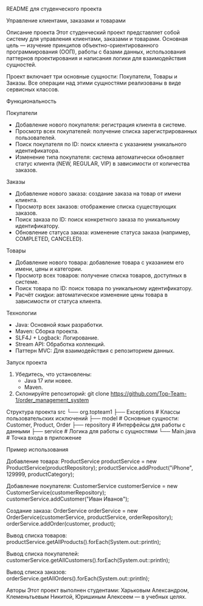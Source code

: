 README для студенческого проекта

Управление клиентами, заказами и товарами

Описание проекта
Этот студенческий проект представляет собой систему для управления клиентами, заказами и товарами.
Основная цель — изучение принципов объектно-ориентированного программирования (ООП), работы с базами данных, использования паттернов проектирования и написания логики для взаимодействия сущностей.

Проект включает три основные сущности: Покупатели, Товары и Заказы. Все операции над этими сущностями реализованы в виде сервисных классов.

Функциональность

Покупатели
- Добавление нового покупателя: регистрация клиента в системе.
- Просмотр всех покупателей: получение списка зарегистрированных пользователей.
- Поиск покупателя по ID: поиск клиента с указанием уникального идентификатора.
- Изменение типа покупателя: система автоматически обновляет статус клиента (NEW, REGULAR, VIP) в зависимости от количества заказов.

Заказы
- Добавление нового заказа: создание заказа на товар от имени клиента.
- Просмотр всех заказов: отображение списка существующих заказов.
- Поиск заказа по ID: поиск конкретного заказа по уникальному идентификатору.
- Обновление статуса заказа: изменение статуса заказа (например, COMPLETED, CANCELED).

Товары
- Добавление нового товара: добавление товара с указанием его имени, цены и категории.
- Просмотр всех товаров: получение списка товаров, доступных в системе.
- Поиск товара по ID: поиск товара по уникальному идентификатору.
- Расчёт скидки: автоматическое изменение цены товара в зависимости от статуса клиента.

Технологии
- Java: Основной язык разработки.
- Maven: Сборка проекта.
- SLF4J + Logback: Логирование.
- Stream API: Обработка коллекций.
- Паттерн МVC: Для взаимодействия с репозиторием данных.

Запуск проекта
1. Убедитесь, что установлены:
   - Java 17 или новее.
   - Maven.
2. Склонируйте репозиторий:
   git clone https://github.com/Top-Team-1/order_management_system

Структура проекта
src
└── org.topteam1
    ├── Exceptions         # Классы пользовательских исключений
    ├── model              # Основные сущности: Customer, Product, Order
    ├── repository         # Интерфейсы для работы с данными
    ├── service            # Логика для работы с сущностями
    └── Main.java          # Точка входа в приложение

Пример использования

Добавление товара:
ProductService productService = new ProductService(productRepository);
productService.addProduct("iPhone", 129999, productCategory);

Добавление покупателя:
CustomerService customerService = new CustomerService(customerRepository);
customerService.addCustomer("Иван Иванов");

Создание заказа:
OrderService orderService = new OrderService(customerService, productService, orderRepository);
orderService.addOrder(customer, product);

Вывод списка товаров:
productService.getAllProducts().forEach(System.out::println);

Вывод списка покупателей:
customerService.getAllCustomers().forEach(System.out::println);

Вывод списка заказов:
orderService.getAllOrders().forEach(System.out::println);

Авторы
Этот проект выполнен студентами: Харьковым Александром, Клеменьтьевым Никитой, Юришиным Алексеем — в учебных целях.
